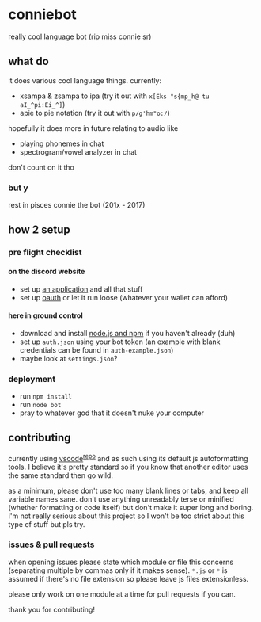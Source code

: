 # conniebot

really cool language bot (rip miss connie sr)

## what do

it does various cool language things. currently:

- xsampa & zsampa to ipa (try it out with `x[Eks "s{mp_h@ tu aI_^pi:Ei_^]`)
- apie to pie notation (try it out with `p/g'hm"o:/`)

hopefully it does more in future relating to audio like

- playing phonemes in chat
- spectrogram/vowel analyzer in chat

don't count on it tho

### but y

rest in pisces connie the bot (201x - 2017)

## how 2 setup

### pre flight checklist

#### on the discord website

- set up [an application](https://github.com/reactiflux/discord-irc/wiki/Creating-a-discord-bot-&-getting-a-token) and all that stuff
- set up [oauth](https://discordapp.com/developers/tools/oauth2-url-generator) or let it run loose (whatever your wallet can afford)

#### here in ground control

- download and install [node.js and npm](https://nodejs.org/) if you haven't already (duh)
- set up `auth.json` using your bot token (an example with blank credentials can be found in `auth-example.json`)
- maybe look at `settings.json`?

### deployment

- run `npm install`
- run `node bot`
- pray to whatever god that it doesn't nuke your computer

## contributing

currently using [vscode](https://code.visualstudio.com/)<sup>[repo](https://github.com/Microsoft/vscode)</sup> and as such using its default js autoformatting tools. I believe it's pretty standard so if you know that another editor uses the same standard then go wild.

as a minimum, please don't use too many blank lines or tabs, and keep all variable names sane. don't use anything unreadably terse or minified (whether formatting or code itself) but don't make it super long and boring. I'm not really serious about this project so I won't be too strict about this type of stuff but pls try.

### issues & pull requests

when opening issues please state which module or file this concerns (separating multiple by commas only if it makes sense). `*.js` or `*` is assumed if there's no file extension so please leave js files extensionless.

please only work on one module at a time for pull requests if you can.

thank you for contributing!
